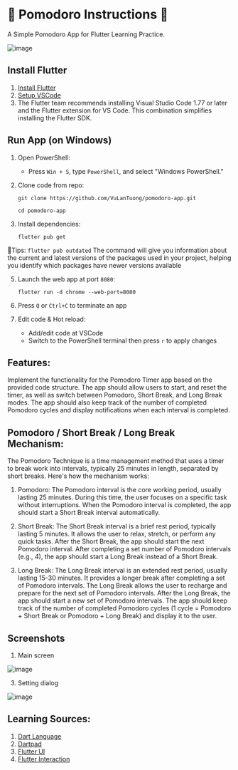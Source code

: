 # 🍅 Pomodoro Instructions 🍅

A Simple Pomodoro App for Flutter Learning Practice.


![image](https://github.com/user-attachments/assets/87d066a7-f728-4bf2-9a96-10a57b644222)





## Install Flutter
1. [Install Flutter](https://docs.flutter.dev/get-started/install)
2. [Setup VSCode](https://docs.flutter.dev/get-started/editor?tab=vscode)
3. The Flutter team recommends installing Visual Studio Code 1.77 or later and the Flutter extension for VS Code. This combination simplifies installing the Flutter SDK.

## Run App (on Windows)
1. Open PowerShell:
   - Press `Win + S`, type `PowerShell`, and select "Windows PowerShell."

3. Clone code from repo:
   ```
   git clone https://github.com/VuLanTuong/pomodoro-app.git
   ```

   ```
   cd pomodoro-app
   ```
   
4. Install dependencies:
   ```
   flutter pub get
   ```
📝Tips: 
     ```
   flutter pub outdated
     ```
   The command will give you information about the current and latest versions of the packages used in your project, helping you identify which packages have newer versions available

5. Launch the web app at port ``8080``:
   ```
   flutter run -d chrome --web-port=8080
   ```

6. Press `Q` or `Ctrl+C` to terminate an app


7. Edit code & Hot reload:
   - Add/edit code at VSCode
   - Switch to the PowerShell terminal then press `r` to apply changes

## Features:
Implement the functionality for the Pomodoro Timer app based on the provided code structure.
The app should allow users to start, and reset the timer, as well as switch between Pomodoro, Short Break, and Long Break modes. The app should also keep track of the number of completed Pomodoro cycles and display notifications when each interval is completed.


## Pomodoro / Short Break / Long Break Mechanism:

The Pomodoro Technique is a time management method that uses a timer to break work into intervals, typically 25 minutes in length, separated by short breaks. Here's how the mechanism works:

1. Pomodoro: The Pomodoro interval is the core working period, usually lasting 25 minutes. During this time, the user focuses on a specific task without interruptions. When the Pomodoro interval is completed, the app should start a Short Break interval automatically.

2. Short Break: The Short Break interval is a brief rest period, typically lasting 5 minutes. It allows the user to relax, stretch, or perform any quick tasks. After the Short Break, the app should start the next Pomodoro interval. After completing a set number of Pomodoro intervals (e.g., 4), the app should start a Long Break instead of a Short Break.

3. Long Break: The Long Break interval is an extended rest period, usually lasting 15-30 minutes. It provides a longer break after completing a set of Pomodoro intervals. The Long Break allows the user to recharge and prepare for the next set of Pomodoro intervals. After the Long Break, the app should start a new set of Pomodoro intervals.
The app should keep track of the number of completed Pomodoro cycles (1 cycle = Pomodoro + Short Break or Pomodoro + Long Break) and display it to the user.

## Screenshots
1. Main screen


![image](https://github.com/user-attachments/assets/6b4617d5-e5e9-43a0-b2cd-0519db74bbca)





3. Setting dialog



![image](https://github.com/user-attachments/assets/c86a52a2-284c-4364-8305-34879357f0e9)



## Learning Sources:
1. [Dart Language](https://dart.dev/language)
2. [Dartpad](https://dartpad.dev/?)
3. [Flutter UI](https://docs.flutter.dev/ui)
4. [Flutter Interaction](https://docs.flutter.dev/ui/interactivity)

